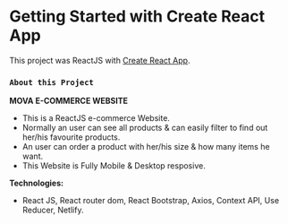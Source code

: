 # Getting Started with Create React App

This project was ReactJS with [Create React App](https://mova-ecommerce-website.netlify.app/).

### `About this Project`

**MOVA E-COMMERCE WEBSITE**

- This is a ReactJS e-commerce Website.
- Normally an user can see all products & can easily filter to find out her/his favourite products.
- An user can order a product with her/his size & how many items he want.
- This Website is Fully Mobile & Desktop resposive.

 **Technologies:**
- React JS, React router dom, React Bootstrap, Axios, Context API, Use Reducer, Netlify.
